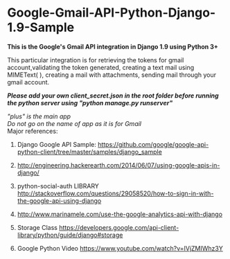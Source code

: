 # Google-Gmail-API-Python-Django-1.9-Sample

<b>This is the Google's Gmail API integration in Django 1.9 using Python 3+</b>

This particular integration is for retrieving the tokens for gmail account,validating the token generated, creating a text mail using MIMEText( ), creating a mail with attachments, sending mail through your gmail account.

<b><i>Please add your own client_secret.json in the root folder before running the python server using "python manage.py runserver"</b></i>

<i>"plus" is the main app<br>
Do not go on the name of app as it is for Gmail
</i><br>
Major references:

1. Django Google API Sample:
https://github.com/google/google-api-python-client/tree/master/samples/django_sample

2. http://engineering.hackerearth.com/2014/06/07/using-google-apis-in-django/

3. python-social-auth LIBRARY
http://stackoverflow.com/questions/29058520/how-to-sign-in-with-the-google-api-using-django

4. http://www.marinamele.com/use-the-google-analytics-api-with-django

5. Storage Class
https://developers.google.com/api-client-library/python/guide/django#storage

6. Google Python Video
https://www.youtube.com/watch?v=IVjZMIWhz3Y
